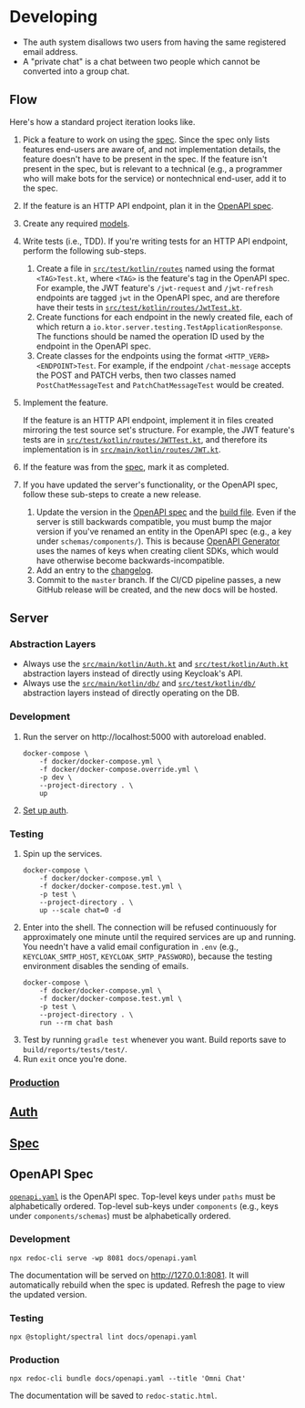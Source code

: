 # Developing

- The auth system disallows two users from having the same registered email address.
- A "private chat" is a chat between two people which cannot be converted into a group chat.

## Flow

Here's how a standard project iteration looks like.

1. Pick a feature to work on using the [spec](spec.md). Since the spec only lists features end-users are aware of, and not implementation details, the feature doesn't have to be present in the spec. If the feature isn't present in the spec, but is relevant to a technical (e.g., a programmer who will make bots for the service) or nontechnical end-user, add it to the spec. 
1. If the feature is an HTTP API endpoint, plan it in the [OpenAPI spec](openapi.yaml).
1. Create any required [models](../src/main/kotlin/Models.kt).
1. Write tests (i.e., TDD). If you're writing tests for an HTTP API endpoint, perform the following sub-steps.
    1. Create a file in [`src/test/kotlin/routes`](../src/test/kotlin/routes) named using the format `<TAG>Test.kt`, where `<TAG>` is the feature's tag in the OpenAPI spec. For example, the JWT feature's `/jwt-request` and `/jwt-refresh` endpoints are tagged `jwt` in the OpenAPI spec, and are therefore have their tests in [`src/test/kotlin/routes/JwtTest.kt`](../src/test/kotlin/routes/JwtTest.kt).
    1. Create functions for each endpoint in the newly created file, each of which return a `io.ktor.server.testing.TestApplicationResponse`. The functions should be named the operation ID used by the endpoint in the OpenAPI spec.
    1. Create classes for the endpoints using the format `<HTTP_VERB><ENDPOINT>Test`. For example, if the endpoint `/chat-message` accepts the POST and PATCH verbs, then two classes named `PostChatMessageTest` and `PatchChatMessageTest` would be created.
1. Implement the feature.

    If the feature is an HTTP API endpoint, implement it in files created mirroring the test source set's structure. For example, the JWT feature's tests are in [`src/test/kotlin/routes/JWTTest.kt`](../src/test/kotlin/routes/JwtTest.kt), and therefore its implementation is in [`src/main/kotlin/routes/JWT.kt`](../src/main/kotlin/routes/Jwt.kt).
1. If the feature was from the [spec](spec.md), mark it as completed.
1. If you have updated the server's functionality, or the OpenAPI spec, follow these sub-steps to create a new release.
    1. Update the version in the [OpenAPI spec](openapi.yaml) and the [build file](../build.gradle.kts). Even if the server is still backwards compatible, you must bump the major version if you've renamed an entity in the OpenAPI spec (e.g., a key under `schemas/components/`). This is because [OpenAPI Generator](https://openapi-generator.tech/) uses the names of keys when creating client SDKs, which would have otherwise become backwards-incompatible.
    1. Add an entry to the [changelog](CHANGELOG.md).
    1. Commit to the `master` branch. If the CI/CD pipeline passes, a new GitHub release will be created, and the new docs will be hosted.

## Server

### Abstraction Layers

- Always use the [`src/main/kotlin/Auth.kt`](../src/main/kotlin/Auth.kt) and [`src/test/kotlin/Auth.kt`](../src/test/kotlin/Auth.kt) abstraction layers instead of directly using Keycloak's API.
- Always use the [`src/main/kotlin/db/`](../src/main/kotlin/db) and [`src/test/kotlin/db/`](../src/test/kotlin/db) abstraction layers instead of directly operating on the DB.

### Development

1. Run the server on http://localhost:5000 with autoreload enabled.
    ```
    docker-compose \
        -f docker/docker-compose.yml \
        -f docker/docker-compose.override.yml \
        -p dev \
        --project-directory . \
        up
    ```
1. [Set up auth](auth_setup.md).

### Testing

1. Spin up the services.
    ```
    docker-compose \
        -f docker/docker-compose.yml \
        -f docker/docker-compose.test.yml \
        -p test \
        --project-directory . \
        up --scale chat=0 -d
    ```
1. Enter into the shell. The connection will be refused continuously for approximately one minute until the required services are up and running. You needn't have a valid email configuration in `.env` (e.g., `KEYCLOAK_SMTP_HOST`, `KEYCLOAK_SMTP_PASSWORD`), because the testing environment disables the sending of emails.
    ```
    docker-compose \
        -f docker/docker-compose.yml \
        -f docker/docker-compose.test.yml \
        -p test \
        --project-directory . \
        run --rm chat bash
    ```
1. Test by running `gradle test` whenever you want. Build reports save to `build/reports/tests/test/`.
1. Run `exit` once you're done.

### [Production](production.md)

## [Auth](auth.md)

## [Spec](spec.md)

## OpenAPI Spec

[`openapi.yaml`](openapi.yaml) is the OpenAPI spec. Top-level keys under `paths` must be alphabetically ordered. Top-level sub-keys under `components` (e.g., keys under `components/schemas`) must be alphabetically ordered.

### Development

```
npx redoc-cli serve -wp 8081 docs/openapi.yaml
```

The documentation will be served on http://127.0.0.1:8081. It will automatically rebuild when the spec is updated. Refresh the page to view the updated version.

### Testing

```
npx @stoplight/spectral lint docs/openapi.yaml
```

### Production

```
npx redoc-cli bundle docs/openapi.yaml --title 'Omni Chat'
```

The documentation will be saved to `redoc-static.html`.